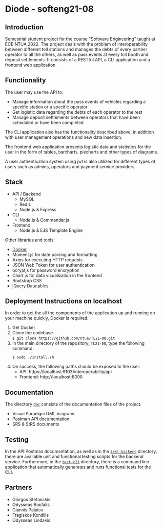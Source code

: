 # Diode - softeng21-08

## Introduction

Semestrial student project for the course "Software Engineering" taught at ECE NTUA 2022. The project deals with the problem of interoperability between different toll stations and manages the debts of every partner operator to all the others, as well as pass events at every toll booth and deposit settlements. It consists of a RESTful API, a CLI application and a frontend web application.

## Functionality

The user may use the API to:

-   Manage information about the pass events of vehicles regarding a specific station or a specific operator
-   Get logistic data regarding the debts of each operator to the rest
-   Manage deposit settlements between operators that have been scheduled or have been completed

The CLI application also has the functionality described above, in addition with user management operations and new data insertion.

The frontend web application presents logistic data and statistics for the user in the form of tables, barcharts, piecharts and other types of diagrams.

A user authentication system using jwt is also utilized for different types of users such as admins, operators and payment service providers.

## Stack

-   API / Backend
    -   MySQL
    -   Redis
    -   Node.js & Express
-   CLI
    -   Node.js & Commander.js
-   Frontend
    -   Node.js & EJS Template Engine

Other libraries and tools:

-   [Docker](#deployment-instructions-on-localhost)
-   Moment.js for date parsing and formatting
-   Axios for executing HTTP requests
-   JSON Web Token for user authentication
-   bcryptjs for password encryption
-   Chart.js for data visualization in the frontend
-   Bootstrap CSS
-   jQuery Datatables

## Deployment Instructions on localhost

In order to get the all the components of the application up and running on your machine quickly, Docker is required.

1. Get Docker
2. Clone the codebase  
   `$ git clone https://github.com/ntua/TL21-08.git`
3. In the main directory of the repository, `TL21-08`, type the following command:
    ```
    $ sudo ./install.sh
    ```
4. On success, the following paths should be exposed to the user:
    - API: https://localhost:9103/interoperability/api
    - Frontend: http://localhost:8000

## Documentation

The directory [`doc`](doc/) consists of the documentation files of the project.

-   Visual Paradigm UML diagrams
-   Postman API documentation
-   SRS & StRS documents

## Testing

In the API Postman documentation, as well as in the [`test-backend`](test-backend/) directory, there are available unit and functional testing scripts for the backend service. Furthermore, in the [`test-cli`](test-cli/) directory, there is a command line application that automatically generates and runs functional tests for the CLI.

## Partners

-   Giorgos Stefanakis
-   Odysseas Boufalis
-   Giannis Palaios
-   Fragiskos Kondilis
-   Odysseas Liodakis
